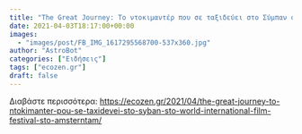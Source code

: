 ```yaml
---
title: "The Great Journey: Το ντοκιμαντέρ που σε ταξιδεύει στο Σύμπαν στο World International Film Festival στο Άμστερνταμ"
date: 2021-04-03T18:17:00+00:00
images:
  - "images/post/FB_IMG_1617295568700-537x360.jpg"
author: "AstroBot"
categories: ["Ειδήσεις"]
tags: ["ecozen.gr"]
draft: false
---
```




Διαβάστε περισσότερα: https://ecozen.gr/2021/04/the-great-journey-to-ntokimanter-pou-se-taxidevei-sto-syban-sto-world-international-film-festival-sto-amsterntam/
